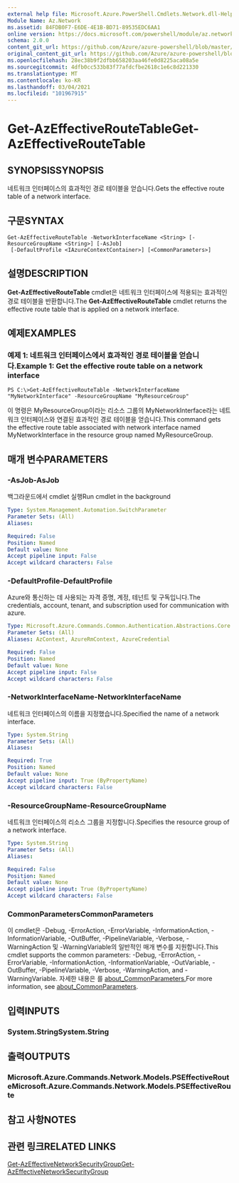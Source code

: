 ```yaml
---
external help file: Microsoft.Azure.PowerShell.Cmdlets.Network.dll-Help.xml
Module Name: Az.Network
ms.assetid: 84FDB0F7-E6DE-4E1B-BD71-89535EDC6AA1
online version: https://docs.microsoft.com/powershell/module/az.network/get-azeffectiveroutetable
schema: 2.0.0
content_git_url: https://github.com/Azure/azure-powershell/blob/master/src/Network/Network/help/Get-AzEffectiveRouteTable.md
original_content_git_url: https://github.com/Azure/azure-powershell/blob/master/src/Network/Network/help/Get-AzEffectiveRouteTable.md
ms.openlocfilehash: 28ec38b9f2dfbb658203aa46fe0d8225aca08a5e
ms.sourcegitcommit: 4dfb0cc533b83f77afdcfbe2618c1e6c8d221330
ms.translationtype: MT
ms.contentlocale: ko-KR
ms.lasthandoff: 03/04/2021
ms.locfileid: "101967915"
---
```

# <span data-ttu-id="dc88c-101">Get-AzEffectiveRouteTable</span><span class="sxs-lookup"><span data-stu-id="dc88c-101">Get-AzEffectiveRouteTable</span></span>

## <span data-ttu-id="dc88c-102">SYNOPSIS</span><span class="sxs-lookup"><span data-stu-id="dc88c-102">SYNOPSIS</span></span>
<span data-ttu-id="dc88c-103">네트워크 인터페이스의 효과적인 경로 테이블을 얻습니다.</span><span class="sxs-lookup"><span data-stu-id="dc88c-103">Gets the effective route table of a network interface.</span></span>

## <span data-ttu-id="dc88c-104">구문</span><span class="sxs-lookup"><span data-stu-id="dc88c-104">SYNTAX</span></span>

```
Get-AzEffectiveRouteTable -NetworkInterfaceName <String> [-ResourceGroupName <String>] [-AsJob]
 [-DefaultProfile <IAzureContextContainer>] [<CommonParameters>]
```

## <span data-ttu-id="dc88c-105">설명</span><span class="sxs-lookup"><span data-stu-id="dc88c-105">DESCRIPTION</span></span>
<span data-ttu-id="dc88c-106">**Get-AzEffectiveRouteTable** cmdlet은 네트워크 인터페이스에 적용되는 효과적인 경로 테이블을 반환합니다.</span><span class="sxs-lookup"><span data-stu-id="dc88c-106">The **Get-AzEffectiveRouteTable** cmdlet returns the effective route table that is applied on a network interface.</span></span>

## <span data-ttu-id="dc88c-107">예제</span><span class="sxs-lookup"><span data-stu-id="dc88c-107">EXAMPLES</span></span>

### <span data-ttu-id="dc88c-108">예제 1: 네트워크 인터페이스에서 효과적인 경로 테이블을 얻습니다.</span><span class="sxs-lookup"><span data-stu-id="dc88c-108">Example 1: Get the effective route table on a network interface</span></span>
```
PS C:\>Get-AzEffectiveRouteTable -NetworkInterfaceName "MyNetworkInterface" -ResourceGroupName "MyResourceGroup"
```

<span data-ttu-id="dc88c-109">이 명령은 MyResourceGroup이라는 리소스 그룹의 MyNetworkInterface라는 네트워크 인터페이스와 연결된 효과적인 경로 테이블을 얻습니다.</span><span class="sxs-lookup"><span data-stu-id="dc88c-109">This command gets the effective route table associated with network interface named MyNetworkInterface in the resource group named MyResourceGroup.</span></span>

## <span data-ttu-id="dc88c-110">매개 변수</span><span class="sxs-lookup"><span data-stu-id="dc88c-110">PARAMETERS</span></span>

### <span data-ttu-id="dc88c-111">-AsJob</span><span class="sxs-lookup"><span data-stu-id="dc88c-111">-AsJob</span></span>
<span data-ttu-id="dc88c-112">백그라운드에서 cmdlet 실행</span><span class="sxs-lookup"><span data-stu-id="dc88c-112">Run cmdlet in the background</span></span>

```yaml
Type: System.Management.Automation.SwitchParameter
Parameter Sets: (All)
Aliases:

Required: False
Position: Named
Default value: None
Accept pipeline input: False
Accept wildcard characters: False
```

### <span data-ttu-id="dc88c-113">-DefaultProfile</span><span class="sxs-lookup"><span data-stu-id="dc88c-113">-DefaultProfile</span></span>
<span data-ttu-id="dc88c-114">Azure와 통신하는 데 사용되는 자격 증명, 계정, 테넌트 및 구독입니다.</span><span class="sxs-lookup"><span data-stu-id="dc88c-114">The credentials, account, tenant, and subscription used for communication with azure.</span></span>

```yaml
Type: Microsoft.Azure.Commands.Common.Authentication.Abstractions.Core.IAzureContextContainer
Parameter Sets: (All)
Aliases: AzContext, AzureRmContext, AzureCredential

Required: False
Position: Named
Default value: None
Accept pipeline input: False
Accept wildcard characters: False
```

### <span data-ttu-id="dc88c-115">-NetworkInterfaceName</span><span class="sxs-lookup"><span data-stu-id="dc88c-115">-NetworkInterfaceName</span></span>
<span data-ttu-id="dc88c-116">네트워크 인터페이스의 이름을 지정했습니다.</span><span class="sxs-lookup"><span data-stu-id="dc88c-116">Specified the name of a network interface.</span></span>

```yaml
Type: System.String
Parameter Sets: (All)
Aliases:

Required: True
Position: Named
Default value: None
Accept pipeline input: True (ByPropertyName)
Accept wildcard characters: False
```

### <span data-ttu-id="dc88c-117">-ResourceGroupName</span><span class="sxs-lookup"><span data-stu-id="dc88c-117">-ResourceGroupName</span></span>
<span data-ttu-id="dc88c-118">네트워크 인터페이스의 리소스 그룹을 지정합니다.</span><span class="sxs-lookup"><span data-stu-id="dc88c-118">Specifies the resource group of a network interface.</span></span>

```yaml
Type: System.String
Parameter Sets: (All)
Aliases:

Required: False
Position: Named
Default value: None
Accept pipeline input: True (ByPropertyName)
Accept wildcard characters: False
```

### <span data-ttu-id="dc88c-119">CommonParameters</span><span class="sxs-lookup"><span data-stu-id="dc88c-119">CommonParameters</span></span>
<span data-ttu-id="dc88c-120">이 cmdlet은 -Debug, -ErrorAction, -ErrorVariable, -InformationAction, -InformationVariable, -OutBuffer, -PipelineVariable, -Verbose, -WarningAction 및 -WarningVariable의 일반적인 매개 변수를 지원합니다.</span><span class="sxs-lookup"><span data-stu-id="dc88c-120">This cmdlet supports the common parameters: -Debug, -ErrorAction, -ErrorVariable, -InformationAction, -InformationVariable, -OutVariable, -OutBuffer, -PipelineVariable, -Verbose, -WarningAction, and -WarningVariable.</span></span> <span data-ttu-id="dc88c-121">자세한 내용은 를 [about_CommonParameters.](http://go.microsoft.com/fwlink/?LinkID=113216)</span><span class="sxs-lookup"><span data-stu-id="dc88c-121">For more information, see [about_CommonParameters](http://go.microsoft.com/fwlink/?LinkID=113216).</span></span>

## <span data-ttu-id="dc88c-122">입력</span><span class="sxs-lookup"><span data-stu-id="dc88c-122">INPUTS</span></span>

### <span data-ttu-id="dc88c-123">System.String</span><span class="sxs-lookup"><span data-stu-id="dc88c-123">System.String</span></span>

## <span data-ttu-id="dc88c-124">출력</span><span class="sxs-lookup"><span data-stu-id="dc88c-124">OUTPUTS</span></span>

### <span data-ttu-id="dc88c-125">Microsoft.Azure.Commands.Network.Models.PSEffectiveRoute</span><span class="sxs-lookup"><span data-stu-id="dc88c-125">Microsoft.Azure.Commands.Network.Models.PSEffectiveRoute</span></span>

## <span data-ttu-id="dc88c-126">참고 사항</span><span class="sxs-lookup"><span data-stu-id="dc88c-126">NOTES</span></span>

## <span data-ttu-id="dc88c-127">관련 링크</span><span class="sxs-lookup"><span data-stu-id="dc88c-127">RELATED LINKS</span></span>

[<span data-ttu-id="dc88c-128">Get-AzEffectiveNetworkSecurityGroup</span><span class="sxs-lookup"><span data-stu-id="dc88c-128">Get-AzEffectiveNetworkSecurityGroup</span></span>](./Get-AzEffectiveNetworkSecurityGroup.md)


